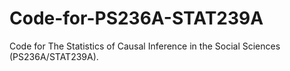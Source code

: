 # Code-for-PS236A-STAT239A
Code for The Statistics of Causal Inference in the Social Sciences (PS236A/STAT239A).
